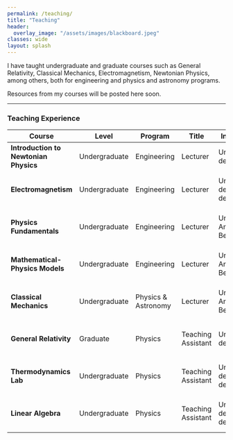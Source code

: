 ```yaml
---
permalink: /teaching/
title: "Teaching"
header:
  overlay_image: "/assets/images/blackboard.jpeg"
classes: wide
layout: splash
---
```


I have taught undergraduate and graduate courses such as General Relativity, Classical Mechanics, Electromagnetism, Newtonian Physics, among others, both for engineering and physics and astronomy programs. 

Resources from my courses will be posted here soon.

----------------------------------------
### Teaching Experience


| Course                                |    Level    | Program            | Title              | Institution                      | Period              |
|---------------------------------------|-------------|--------------------|--------------------|----------------------------------|---------------------|
| **Introduction to Newtonian Physics** |Undergraduate| Engineering        | Lecturer           | Universidad de Chile             | Jan 2024            |
| **Electromagnetism**                  |Undergraduate| Engineering        | Lecturer           | Universidad de Santiago de Chile | Apr 2021 - Aug 2021 |
| **Physics Fundamentals**              |Undergraduate| Engineering        | Lecturer           | Universidad Andrés Bello         | Apr 2021 - Aug 2021 |
| **Mathematical-Physics Models**       |Undergraduate| Engineering        | Lecturer           | Universidad Andrés Bello         | Apr 2021 - Aug 2021 |
| **Classical Mechanics**               |Undergraduate| Physics & Astronomy| Lecturer           | Universidad Andrés Bello         | Aug 2020 - Dec 2020 |
| **General Relativity**                |Graduate     | Physics            | Teaching Assistant | Universidad de Chile             | Mar 2018 - Aug 2018 |
| **Thermodynamics Lab**                |Undergraduate| Physics            | Teaching Assistant | Universidad de Santiago de Chile | Aug 2014 - Dec 2014 |
| **Linear Algebra**                    |Undergraduate| Physics            | Teaching Assistant | Universidad de Santiago de Chile | Mar 2014 - Aug 2015 |

